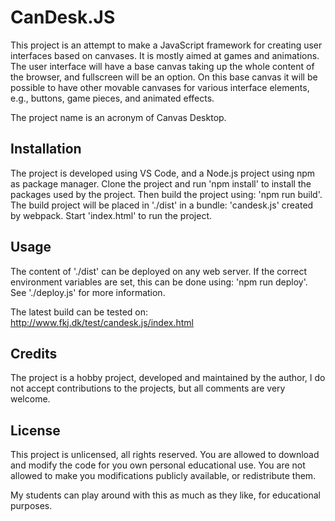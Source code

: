 # CanDesk.JS

This project is an attempt to make a JavaScript framework for creating user interfaces based on canvases. It is mostly aimed at games and animations. The user interface will have a base canvas taking up the whole content of the browser, and fullscreen will be an option. On this base canvas it will be possible to have other movable canvases for various interface elements, e.g., buttons, game pieces, and animated effects.

The project name is an acronym of Canvas Desktop.

## Installation

The project is developed using VS Code, and a Node.js project using npm as package manager. Clone the project and run 'npm install' to install the packages used by the project. Then build the project using: 'npm run build'. The build project will be placed in './dist' in a bundle: 'candesk.js' created by webpack. Start 'index.html' to run the project.

## Usage

The content of './dist' can be deployed on any web server. If the correct environment variables are set, this can be done using: 'npm run deploy'. See './deploy.js' for more information.

The latest build can be tested on: http://www.fkj.dk/test/candesk.js/index.html

## Credits

The project is a hobby project, developed and maintained by the author, I do not accept contributions to the projects, but all comments are very welcome.

## License

This project is unlicensed, all rights reserved. You are allowed to download and modify the code for you own personal educational use. You are not allowed to make you modifications publicly available, or redistribute them.

My students can play around with this as much as they like, for educational purposes.
